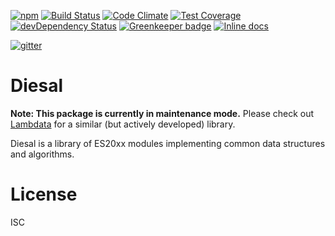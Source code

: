 [![npm][npm-badge]][npm]
[![Build Status][travis-badge]][travis]
[![Code Climate][codeclimate-badge]][codeclimate]
[![Test Coverage][cv-badge]][cv]
[![devDependency Status][david-badge]][david]
[![Greenkeeper badge][greenkeeper-badge]][greenkeeper]
[![Inline docs][inch-ci-badge]][inch-ci]

[![gitter][gitter-badge]][gitter]

# Diesal


**Note: This package is currently in maintenance mode.**
Please check out [Lambdata][lambdata] for a similar (but actively developed)
library.

Diesal is a library of ES20xx modules implementing common data structures and
algorithms.

# License

ISC

[npm]: https://www.npmjs.com/package/diesal
[npm-badge]: https://img.shields.io/npm/v/diesal.svg
[travis]: https://travis-ci.org/skeate/diesal
[travis-badge]: https://img.shields.io/travis/skeate/diesal.svg
[codeclimate]: https://codeclimate.com/github/skeate/diesal
[codeclimate-badge]: https://img.shields.io/codeclimate/github/skeate/diesal.svg
[cv]: https://codeclimate.com/github/skeate/diesal/coverage
[cv-badge]: https://img.shields.io/codeclimate/coverage/github/skeate/diesal.svg
[david]: https://david-dm.org/skeate/diesal#info=devDependencies
[david-badge]: https://img.shields.io/david/dev/skeate/diesal.svg
[gitter]: https://gitter.im/skeate/diesal
[gitter-badge]: https://badges.gitter.im/Join%20Chat.svg
[docs]: http://skeate.github.io/diesal
[greenkeeper]: http://greenkeeper.io/
[greenkeeper-badge]: https://badges.greenkeeper.io/skeate/diesal.svg
[inch-ci-badge]: http://inch-ci.org/github/skeate/diesal.svg?branch=develop&style=shields
[inch-ci]: http://inch-ci.org/github/skeate/diesal
[lambdata]: https://github.com/skeate/lambdata
